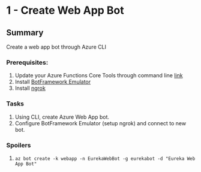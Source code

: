 # 1 - Create Web App Bot
## Summary
Create a web app bot through Azure CLI
### Prerequisites:
1. Update your Azure Functions Core Tools through command line [link](https://docs.microsoft.com/en-us/azure/azure-functions/functions-run-local)
2. Install [BotFramework Emulator](https://github.com/Microsoft/BotFramework-Emulator/blob/master/README.md#download)
3. Install [ngrok](https://ngrok.com/)

### Tasks
1. Using CLI, create Azure Web App bot.
2. Configure BotFramework Emulator (setup ngrok) and connect to new bot.


### Spoilers
1. `az bot create -k webapp -n EurekaWebBot -g eurekabot -d "Eureka Web App Bot" `
